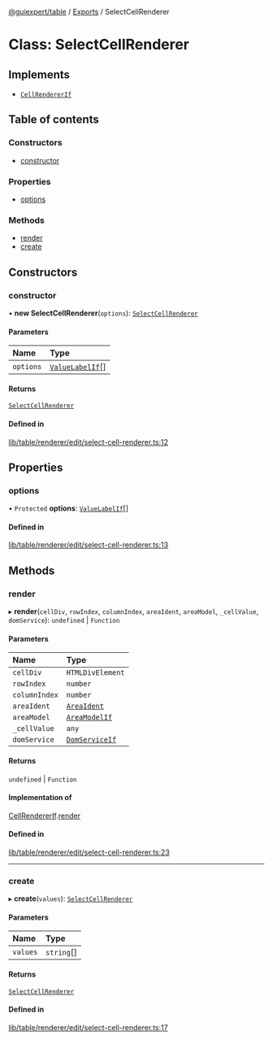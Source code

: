 [@guiexpert/table](../README.md) / [Exports](../modules.md) / SelectCellRenderer

# Class: SelectCellRenderer

## Implements

- [`CellRendererIf`](../interfaces/CellRendererIf.md)

## Table of contents

### Constructors

- [constructor](SelectCellRenderer.md#constructor)

### Properties

- [options](SelectCellRenderer.md#options)

### Methods

- [render](SelectCellRenderer.md#render)
- [create](SelectCellRenderer.md#create)

## Constructors

### constructor

• **new SelectCellRenderer**(`options`): [`SelectCellRenderer`](SelectCellRenderer.md)

#### Parameters

| Name | Type |
| :------ | :------ |
| `options` | [`ValueLabelIf`](../interfaces/ValueLabelIf.md)[] |

#### Returns

[`SelectCellRenderer`](SelectCellRenderer.md)

#### Defined in

[lib/table/renderer/edit/select-cell-renderer.ts:12](https://github.com/guiexperttable/ge-table/blob/65066c0/libs/table/src/lib/table/renderer/edit/select-cell-renderer.ts#L12)

## Properties

### options

• `Protected` **options**: [`ValueLabelIf`](../interfaces/ValueLabelIf.md)[]

#### Defined in

[lib/table/renderer/edit/select-cell-renderer.ts:13](https://github.com/guiexperttable/ge-table/blob/65066c0/libs/table/src/lib/table/renderer/edit/select-cell-renderer.ts#L13)

## Methods

### render

▸ **render**(`cellDiv`, `rowIndex`, `columnIndex`, `areaIdent`, `areaModel`, `_cellValue`, `domService`): `undefined` \| `Function`

#### Parameters

| Name | Type |
| :------ | :------ |
| `cellDiv` | `HTMLDivElement` |
| `rowIndex` | `number` |
| `columnIndex` | `number` |
| `areaIdent` | [`AreaIdent`](../modules.md#areaident) |
| `areaModel` | [`AreaModelIf`](../interfaces/AreaModelIf.md) |
| `_cellValue` | `any` |
| `domService` | [`DomServiceIf`](../interfaces/DomServiceIf.md) |

#### Returns

`undefined` \| `Function`

#### Implementation of

[CellRendererIf](../interfaces/CellRendererIf.md).[render](../interfaces/CellRendererIf.md#render)

#### Defined in

[lib/table/renderer/edit/select-cell-renderer.ts:23](https://github.com/guiexperttable/ge-table/blob/65066c0/libs/table/src/lib/table/renderer/edit/select-cell-renderer.ts#L23)

___

### create

▸ **create**(`values`): [`SelectCellRenderer`](SelectCellRenderer.md)

#### Parameters

| Name | Type |
| :------ | :------ |
| `values` | `string`[] |

#### Returns

[`SelectCellRenderer`](SelectCellRenderer.md)

#### Defined in

[lib/table/renderer/edit/select-cell-renderer.ts:17](https://github.com/guiexperttable/ge-table/blob/65066c0/libs/table/src/lib/table/renderer/edit/select-cell-renderer.ts#L17)
